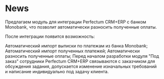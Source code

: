 # News

Предлагаем модуль для интеграции Perfectum CRM+ERP с банком Monobank, что позволит автоматически разносить полученные оплаты.

После интеграции появится возможность:

Автоматический импорт выписки по платежам из банка Monobank;
Автоматический импорт полученных платежей;
Автоматически разносить полученные оплаты;
Перед началом разработки модуля "Под заказ" сотрудники Perfectum CRM+ERP связываются с заказчиком для обсуждения задания, допускается изменение изначальных требований и написание индивидуально под задачу клиента.
